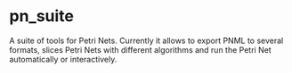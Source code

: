 # pn_suite
A suite of tools for Petri Nets. 
Currently it allows to export PNML to several formats, slices Petri Nets with different algorithms and run the Petri Net automatically or interactively. 
